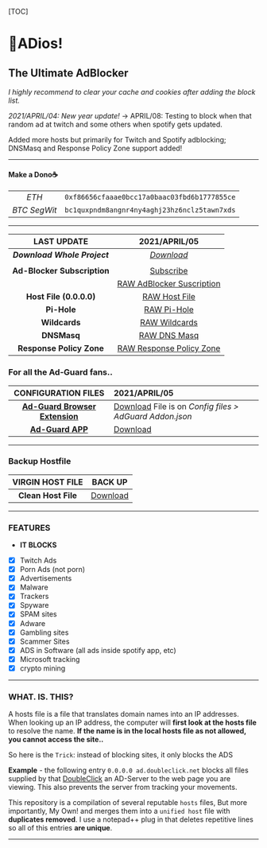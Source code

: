 [TOC]



# **👋ADios!**

## The Ultimate AdBlocker

*I highly recommend to clear your cache and cookies after adding the block list.*

*2021/APRIL/04: New year update!* -> APRIL/08: Testing to block when that random ad at twitch and some others when spotify gets updated.

Added more hosts but primarily for Twitch and Spotify adblocking; DNSMasq and Response Policy Zone support added!

------

####  **Make a Dono**☕ 

|       |                                              |
| :---: | :------------------------------------------- |
| *ETH* | `0xf86656cfaaae0bcc17a0baac03fbd6b1777855ce` |
| *BTC SegWit* | `bc1quxpndm8angnr4ny4aghj23hz6nclz5tawn7xds` |

------

|       **LAST UPDATE**        |                        2021/APRIL/05                         |
| :--------------------------: | :----------------------------------------------------------: |
| ***Download Whole Project*** |            *[Download](https://bit.ly/HostBlock)*            |
|                              |                                                              |
| **Ad-Blocker Subscription**  | [Subscribe](https://subscribe.adblockplus.org/?location=https://bit.ly/HostSubscription&title=ADios) |
|                              | [RAW AdBlocker Suscription](https://bit.ly/HostSubscription) |
|   **Host File (0.0.0.0)**    |         [RAW Host File](https://bit.ly/HostBlockRaw)         |
|         **Pi-Hole**          |        [RAW Pi-Hole](https://bit.ly/PiHoleHostBlock)         |
|        **Wildcards**         |        [RAW Wildcards](https://bit.ly/HostWildcards)         |
|         **DNSMasq**          |            [RAW DNS Masq](http://bit.ly/DNSMasq)             |
|   **Response Policy Zone**   | [RAW Response Policy Zone](http://bit.ly/ResponsePolicyZone) |

### **For all the Ad-Guard fans..** 

|                   **CONFIGURATION FILES**                    | 2021/APRIL/05                                                |
| :----------------------------------------------------------: | :----------------------------------------------------------- |
| **[Ad-Guard Browser Extension](https://adguard.com/en/adguard-assistant/overview.html)** | [Download](https://bit.ly/HostBlock)   File is on *Config files > AdGuard Addon.json* |
| **[Ad-Guard APP](https://adguard.com/en/adguard-windows/overview.html)** | [Download](https://bit.ly/AdGuardApp)                        |

------

### **Backup Hostfile**

| **VIRGIN HOST FILE** |                         **BACK UP**                          |
| :------------------: | :----------------------------------------------------------: |
| **Clean Host File**  | [Download](http://winhelp2002.mvps.org/defaultwin7-hosts.zip) |

------

### FEATURES

- **IT BLOCKS**

 -   [x] Twitch Ads
 -   [x] Porn Ads (not porn)
 -   [x] Advertisements
 -   [x] Malware
 -   [x] Trackers
 -   [x] Spyware
 -   [x] SPAM sites
 -   [x] Adware
 -   [x] Gambling sites
 -   [x] Scammer Sites
 -   [x] ADS in Software (all ads inside spotify app, etc)
 -   [x] Microsoft tracking
 -   [x] crypto mining

------

### WHAT. IS. THIS?

A hosts file is a file that translates domain names into an IP addresses.
When looking up an IP address, the computer will **first look at the hosts file** to resolve the name. **If the name is in the local hosts file as not allowed, you cannot access the site..** 

So here is the `Trick`: instead of blocking sites, it only blocks the ADS

**Example** - the following entry `0.0.0.0 ad.doubleclick.net` blocks all files supplied by that [DoubleClick](http://en.wikipedia.org/wiki/Doubleclick "Wikipedia Definition of Doubleclick") an AD-Server to the web page you are viewing. This also prevents the server from tracking your movements.

This repository is a compilation of several reputable `hosts` files, But more importantly, My Own!
and merges them into a `unified host` file with **duplicates removed**. 
I use a notepad++ plug in that deletes repetitive lines so all of this entries **are unique**.

------

